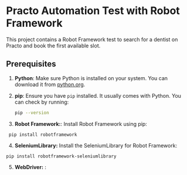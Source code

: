 # Practo Automation Test with Robot Framework

This project contains a Robot Framework test to search for a dentist on Practo and book the first available slot.

## Prerequisites

1. **Python**: Make sure Python is installed on your system. You can download it from [python.org](https://www.python.org/).

2. **pip**: Ensure you have `pip` installed. It usually comes with Python. You can check by running:
   ```bash
   pip --version

3. **Robot Framework:**: Install Robot Framework using pip:
```
 pip install robotframework
```

4. **SeleniumLibrary:** Install the SeleniumLibrary for Robot Framework:
```
pip install robotframework-seleniumlibrary
```

5. **WebDriver:** : 
